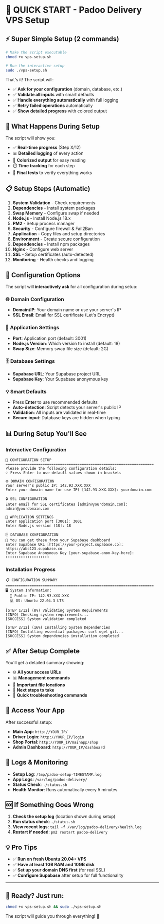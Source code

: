 # 🚀 QUICK START - Padoo Delivery VPS Setup

## ⚡ Super Simple Setup (2 commands)

```bash
# Make the script executable
chmod +x vps-setup.sh

# Run the interactive setup
sudo ./vps-setup.sh
```

That's it! The script will:
- ✅ **Ask for your configuration** (domain, database, etc.)
- ✅ **Validate all inputs** with smart defaults
- ✅ **Handle everything automatically** with full logging
- ✅ **Retry failed operations** automatically
- ✅ **Show detailed progress** with colored output

## 🎯 What Happens During Setup

The script will show you:
- ✅ **Real-time progress** (Step X/12)
- 📊 **Detailed logging** of every action
- 🎨 **Colorized output** for easy reading
- ⏱️ **Time tracking** for each step
- 🧪 **Final tests** to verify everything works

## 📋 Setup Steps (Automatic)

1. **System Validation** - Check requirements
2. **Dependencies** - Install system packages
3. **Swap Memory** - Configure swap if needed
4. **Node.js** - Install Node.js 18.x
5. **PM2** - Setup process manager
6. **Security** - Configure firewall & Fail2Ban
7. **Application** - Copy files and setup directories
8. **Environment** - Create secure configuration
9. **Dependencies** - Install npm packages
10. **Nginx** - Configure web server
11. **SSL** - Setup certificates (auto-detected)
12. **Monitoring** - Health checks and logging

## 🔧 Configuration Options

The script will **interactively ask** for all configuration during setup:

### 🌐 Domain Configuration
- **Domain/IP**: Your domain name or use your server's IP
- **SSL Email**: Email for SSL certificate (Let's Encrypt)

### 🚪 Application Settings  
- **Port**: Application port (default: 3001)
- **Node.js Version**: Which version to install (default: 18)
- **Swap Size**: Memory swap file size (default: 2G)

### 🗄️ Database Settings
- **Supabase URL**: Your Supabase project URL
- **Supabase Key**: Your Supabase anonymous key

### 💡 Smart Defaults
- Press **Enter** to use recommended defaults
- **Auto-detection**: Script detects your server's public IP
- **Validation**: All inputs are validated in real-time
- **Secure input**: Database keys are hidden when typing

## 📊 During Setup You'll See

### Interactive Configuration
```
🔧 CONFIGURATION SETUP
====================================================================
Please provide the following configuration details:
💡 Press Enter to use default values shown in brackets

🌐 DOMAIN CONFIGURATION
Your server's public IP: 142.93.XXX.XXX
Enter your domain name (or use IP) [142.93.XXX.XXX]: yourdomain.com

🔒 SSL CONFIGURATION  
Enter email for SSL certificates [admin@yourdomain.com]: admin@yourdomain.com

🚪 APPLICATION SETTINGS
Enter application port [3001]: 3001
Enter Node.js version [18]: 18

🗄️ DATABASE CONFIGURATION
📝 You can get these from your Supabase dashboard
Enter Supabase URL [https://your-project.supabase.co]: https://abc123.supabase.co
Enter Supabase Anonymous Key [your-supabase-anon-key-here]: ••••••••••••••••••••
```

### Installation Progress
```
📋 CONFIGURATION SUMMARY
====================================================================
🖥️ System Information:
  📍 Public IP: 142.93.XXX.XXX
  💻 OS: Ubuntu 22.04.3 LTS

[STEP 1/12] (8%) Validating System Requirements
[INFO] Checking system requirements...
[SUCCESS] System validation completed

[STEP 2/12] (16%) Installing System Dependencies  
[INFO] Installing essential packages: curl wget git...
[SUCCESS] System dependencies installation completed
```

## ✅ After Setup Complete

You'll get a detailed summary showing:
- 🌐 **All your access URLs**
- 📊 **Management commands**
- 📁 **Important file locations**
- 📝 **Next steps to take**
- 🔧 **Quick troubleshooting commands**

## 🎯 Access Your App

After successful setup:
- **Main App**: `http://YOUR_IP/`
- **Driver Login**: `http://YOUR_IP/login`
- **Shop Portal**: `http://YOUR_IP/mainapp/shop`
- **Admin Dashboard**: `http://YOUR_IP/dashboard`

## 📄 Logs & Monitoring

- **Setup Log**: `/tmp/padoo-setup-TIMESTAMP.log`
- **App Logs**: `/var/log/padoo-delivery/`
- **Status Check**: `./status.sh`
- **Health Monitor**: Runs automatically every 5 minutes

## 🆘 If Something Goes Wrong

1. **Check the setup log** (location shown during setup)
2. **Run status check**: `./status.sh`
3. **View recent logs**: `tail -f /var/log/padoo-delivery/health.log`
4. **Restart if needed**: `pm2 restart padoo-delivery`

## 💡 Pro Tips

- ✅ **Run on fresh Ubuntu 20.04+ VPS**
- ✅ **Have at least 1GB RAM and 10GB disk**
- ✅ **Set up your domain DNS first** (for real SSL)
- ✅ **Configure Supabase** after setup for full functionality

---

## 🚀 Ready? Just run:

```bash
chmod +x vps-setup.sh && sudo ./vps-setup.sh
```

The script will guide you through everything! 🎉 